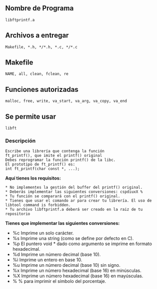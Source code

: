 ## Nombre de Programa ##
	libftprintf.a

 ## Archivos a entregar ##
	Makefile, *.h, */*.h, *.c, */*.c

## Makefile ##
	NAME, all, clean, fclean, re

## Funciones autorizadas ##
	malloc, free, write, va_start, va_arg, va_copy, va_end

## Se permite usar ##
	libft

 ### Descripción ###
	Escribe una librería que contenga la función
	ft_printf(), que imite el printf() original
	Debes reprogramar la función printf() de la libc.
	El prototipo de ft_printf() es:
	int ft_printf(char const *, ...);

**Aquí tienes los requisitos:**

	* No implementes la gestión del buffer del printf() original.
	* Deberás implementar las siguientes conversiones: cspdiuxX %
	* Tu función se comparará con el printf() original.
	* Tienes que usar el comando ar para crear tu librería. El uso de libtool command is forbidden.
	* Tu archivo libftprintf.a deberá ser creado en la raiz de tu repositorio

**Tienes que implementar las siguientes conversiones:**

* %c Imprime un solo carácter.
* %s Imprime una string (como se define por defecto en C).
* %p El puntero void * dado como argumento se imprime en formato hexadecimal.
* %d Imprime un número decimal (base 10).
* %i Imprime un entero en base 10.
* %u Imprime un número decimal (base 10) sin signo.
* %x Imprime un número hexadecimal (base 16) en minúsculas.
* %X Imprime un número hexadecimal (base 16) en mayúsculas.
* % % para imprimir el símbolo del porcentaje.

